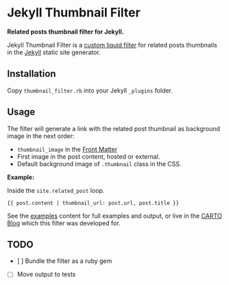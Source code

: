 # Jekyll Thumbnail Filter

**Related posts thumbnail filter for Jekyll.**

Jekyll Thumbnail Filter is a [custom liquid filter](http://jekyllrb.com/docs/plugins/#liquid-filters) for related posts thumbnails in the [Jekyll](http://jekyllrb.com/) static site generator.


## Installation

Copy `thumbnail_filter.rb` into your Jekyll `_plugins` folder.


## Usage

The filter will generate a link with the related post thumbnail as background image in the next order:

- `thumbnail_image` in the [Front Matter](http://jekyllrb.com/docs/frontmatter/)
- First image in the post content, hosted or external.
- Default background image of `.thumbnail` class in the CSS.

**Example:**

Inside the `site.related_post` loop.

```
{{ post.content | thumbnail_url: post.url, post.title }}
```

See the [examples](/examples) content for full examples and output, or live in the [CARTO Blog](https://carto.com/blog/welcome-to-carto-builder/#post-relations) which this filter was developed for.


## TODO

- [ ] Bundle the filter as a ruby gem
- [ ] Move output to tests
